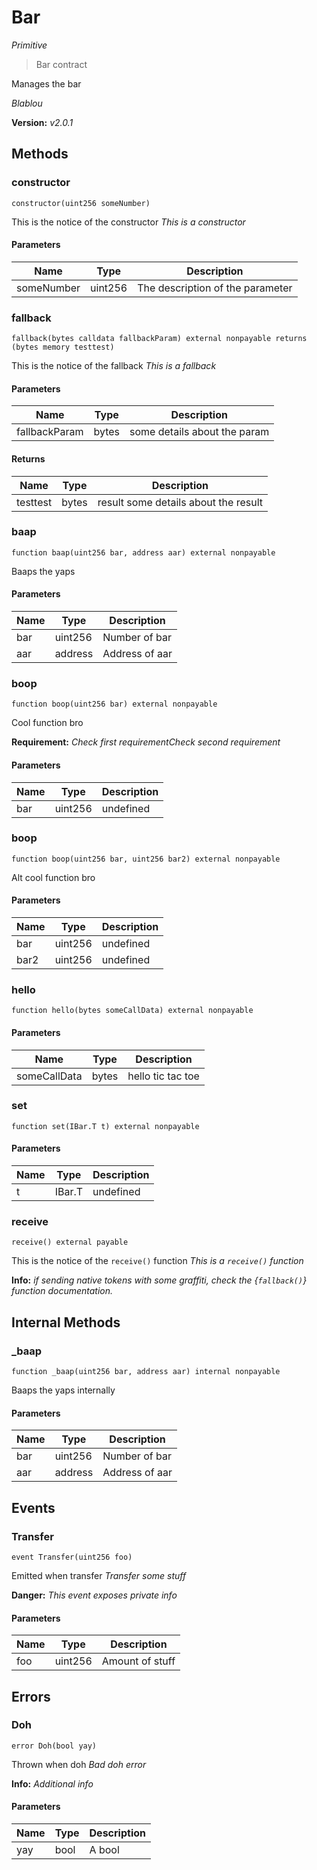 # Bar

_Primitive_

> Bar contract

Manages the bar

_Blablou_

**Version:** _v2.0.1_

## Methods

### constructor

```solidity
constructor(uint256 someNumber)
```

This is the notice of the constructor
_This is a constructor_

#### Parameters

| Name       | Type    | Description                      |
| ---------- | ------- | -------------------------------- |
| someNumber | uint256 | The description of the parameter |

### fallback

```solidity
fallback(bytes calldata fallbackParam) external nonpayable returns (bytes memory testtest)
```

This is the notice of the fallback
_This is a fallback_

#### Parameters

| Name          | Type  | Description                  |
| ------------- | ----- | ---------------------------- |
| fallbackParam | bytes | some details about the param |

#### Returns

| Name     | Type  | Description                          |
| -------- | ----- | ------------------------------------ |
| testtest | bytes | result some details about the result |

### baap

```solidity
function baap(uint256 bar, address aar) external nonpayable
```

Baaps the yaps

#### Parameters

| Name | Type    | Description    |
| ---- | ------- | -------------- |
| bar  | uint256 | Number of bar  |
| aar  | address | Address of aar |

### boop

```solidity
function boop(uint256 bar) external nonpayable
```

Cool function bro

**Requirement:** _Check first requirementCheck second requirement_

#### Parameters

| Name | Type    | Description |
| ---- | ------- | ----------- |
| bar  | uint256 | undefined   |

### boop

```solidity
function boop(uint256 bar, uint256 bar2) external nonpayable
```

Alt cool function bro

#### Parameters

| Name | Type    | Description |
| ---- | ------- | ----------- |
| bar  | uint256 | undefined   |
| bar2 | uint256 | undefined   |

### hello

```solidity
function hello(bytes someCallData) external nonpayable
```

#### Parameters

| Name         | Type  | Description       |
| ------------ | ----- | ----------------- |
| someCallData | bytes | hello tic tac toe |

### set

```solidity
function set(IBar.T t) external nonpayable
```

#### Parameters

| Name | Type   | Description |
| ---- | ------ | ----------- |
| t    | IBar.T | undefined   |

### receive

```solidity
receive() external payable
```

This is the notice of the `receive()` function
_This is a `receive()` function_

**Info:** _if sending native tokens with some graffiti, check the {`fallback()`} function documentation._

## Internal Methods

### \_baap

```solidity
function _baap(uint256 bar, address aar) internal nonpayable
```

Baaps the yaps internally

#### Parameters

| Name | Type    | Description    |
| ---- | ------- | -------------- |
| bar  | uint256 | Number of bar  |
| aar  | address | Address of aar |

## Events

### Transfer

```solidity
event Transfer(uint256 foo)
```

Emitted when transfer
_Transfer some stuff_

**Danger:** _This event exposes private info_

#### Parameters

| Name | Type    | Description     |
| ---- | ------- | --------------- |
| foo  | uint256 | Amount of stuff |

## Errors

### Doh

```solidity
error Doh(bool yay)
```

Thrown when doh
_Bad doh error_

**Info:** _Additional info_

#### Parameters

| Name | Type | Description |
| ---- | ---- | ----------- |
| yay  | bool | A bool      |
